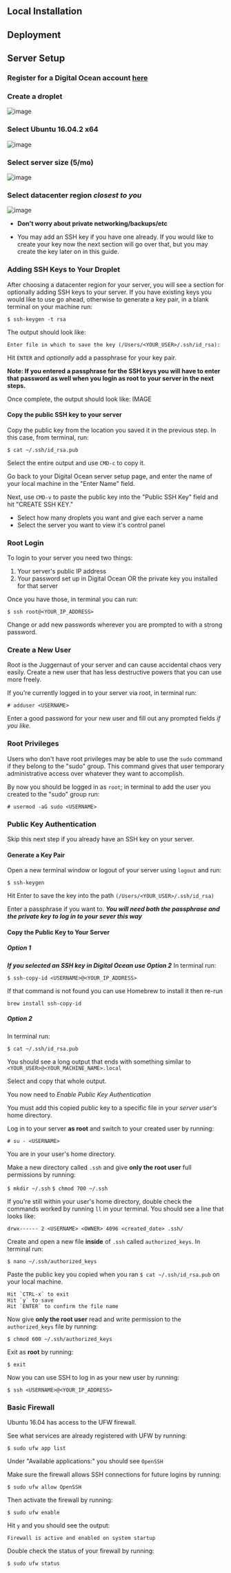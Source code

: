 ## Local Installation

## Deployment

## Server Setup


### Register for a Digital Ocean account [here](https://www.digitalocean.com/)

### Create a droplet
![image](https://user-images.githubusercontent.com/17580530/27603515-4db92654-5b44-11e7-9e43-29093e963e38.png)

### Select Ubuntu 16.04.2 x64
![image](https://user-images.githubusercontent.com/17580530/27603543-657ad4ae-5b44-11e7-9dd0-e4d7d6de8432.png)

### Select server size (5/mo)
![image](https://user-images.githubusercontent.com/17580530/27603553-6df97590-5b44-11e7-9cca-2c9847b2840a.png)
### Select datacenter region *closest to you*
![image](https://user-images.githubusercontent.com/17580530/27603568-796689ae-5b44-11e7-9e2d-960e72f6322f.png)

* **Don't worry about private networking/backups/etc**

* You may add an SSH key if you have one already. If you would like to create your key now the next section will go over that, but you may create the key later on in this guide.

### Adding SSH Keys to Your Droplet
After choosing a datacenter region for your server, you will see a section for optionally adding SSH keys to your server. If you have existing keys you would like to use go ahead, otherwise to generate a key pair, in a blank terminal on your machine run:

`$ ssh-keygen -t rsa`

The output should look like:

`Enter file in which to save the key (/Users/<YOUR_USER>/.ssh/id_rsa): `

Hit `ENTER` and *optionally* add a passphrase for your key pair.

**Note: If you entered a passphrase for the SSH keys you will have to enter that password as well when you login as root to your server in the next steps.**

Once complete, the output should look like:
IMAGE

#### Copy the public SSH key to your server
Copy the public key from the location you saved it in the previous step. In this case, from terminal, run:

`$ cat ~/.ssh/id_rsa.pub`

Select the entire output and use `CMD-c` to copy it.

Go back to your Digital Ocean server setup page, and enter the name of your local machine in the "Enter Name" field.

Next, use `CMD-v` to paste the public key into the "Public SSH Key" field and hit "CREATE SSH KEY."
 
* Select how many droplets you want and give each server a name
* Select the server you want to view it's control panel

### Root Login
To login to your server you need two things:
1. Your server's public IP address
2. Your password set up in Digital Ocean OR the private key you installed for that server
	
Once you have those, in terminal you can run:

`$ ssh root@<YOUR_IP_ADDRESS>`

Change or add new passwords wherever you are prompted to with a strong password.

### Create a New User
Root is the Juggernaut of your server and can cause accidental chaos very easily. Create a new user that has less destructive powers that you can use more freely.

If you're currently logged in to your server via root, in terminal run:

`# adduser <USERNAME>`

Enter a good password for your new user and fill out any prompted fields *if you like.*

### Root Privileges
Users who don't have root privileges may be able to use the `sudo` command if they belong to the "sudo" group. This command gives that user temporary administrative access over whatever they want to accomplish. 

By now you should be logged in as `root`; in terminal to add the user you created to the "sudo" group run:

`# usermod -aG sudo <USERNAME>`

### Public Key Authentication
Skip this next step if you already have an SSH key on your server.
#### Generate a Key Pair

Open a new terminal window or logout of your server using `logout` and run:

`$ ssh-keygen`

Hit Enter to save the key into the path `(/Users/<YOUR_USER>/.ssh/id_rsa)`

Enter a passphrase if you want to. 
***You will need both the passphrase and the private key to log in to your sever this way***

#### Copy the Public Key to Your Server

##### Option 1
***If you selected an SSH key in Digital Ocean use Option 2***
In terminal run:

`$ ssh-copy-id <USERNAME>@<YOUR_IP_ADDRESS>`

If that command is not found you can use Homebrew to install it then re-run

`brew install ssh-copy-id`

##### Option 2
In terminal run:

`$ cat ~/.ssh/id_rsa.pub`

You should see a long output that ends with something similar to `<YOUR_USER>@<YOUR_MACHINE_NAME>.local`

Select and copy that whole output.

You now need to *Enable Public Key Authentication*

You must add this copied public key to a specific file in your *server user's* home directory.

Log in to your server **as root** and switch to your created user by running:

`# su - <USERNAME>`

You are in your user's home directory.

Make a new directory called `.ssh` and give **only the root user** full permissions by running:

`$ mkdir ~/.ssh`
`$ chmod 700 ~/.ssh`

If you're still within your user's home directory, double check the commands worked by running `ll` in your terminal. You should see a line that looks like:

`drwx------ 2 <USERNAME> <OWNER> 4096 <created_date> .ssh/`

Create and open a new file **inside** of `.ssh` called `authorized_keys`. In terminal run:

`$ nano ~/.ssh/authorized_keys`

Paste the public key you copied when you ran `$ cat ~/.ssh/id_rsa.pub` on your local machine.

	Hit `CTRL-x` to exit
	Hit `y` to save
	Hit `ENTER` to confirm the file name

Now give **only the root user** read and write permission to the `authorized_keys` file by running:

`$ chmod 600 ~/.ssh/authorized_keys`

Exit as **root** by running:

`$ exit`

Now you can use SSH to log in as your new user by running:

`$ ssh <USERNAME>@<YOUR_IP_ADDRESS>`

### Basic Firewall
Ubuntu 16.04 has access to the UFW firewall.

See what services are already registered with UFW by running:

`$ sudo ufw app list`

Under "Available applications:" you should see `OpenSSH`

Make sure the firewall allows SSH connections for future logins by running:

`$ sudo ufw allow OpenSSH`

Then activate the firewall by running:

`$ sudo ufw enable`

Hit `y` and you should see the output:

`Firewall is active and enabled on system startup`

Double check the status of your firewall by running:

`$ sudo ufw status`

